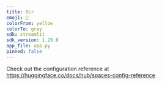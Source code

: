 ```yaml
---
title: Ocr
emoji: 🏃
colorFrom: yellow
colorTo: gray
sdk: streamlit
sdk_version: 1.29.0
app_file: app.py
pinned: false
---
```


Check out the configuration reference at <https://huggingface.co/docs/hub/spaces-config-reference>
